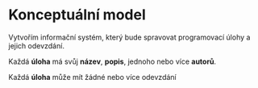 # Konceptuální model

Vytvořím informační systém, který bude spravovat programovací úlohy a jejich odevzdání.

Každá **úloha** má svůj **název**, **popis**, jednoho nebo více **autorů**.

Každá **úloha** může mít žádné nebo více odevzdání